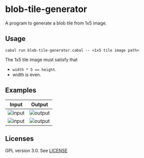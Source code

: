 # blob-tile-generator

A program to generate a blob tile from 1x5 image.

## Usage

```
cabal run blob-tile-generator.cabal -- <1x5 tile image path>
```

The 1x5 tile image must satisfy that
- `width * 5 == height`.
- width is even.

## Examples

|Input|Output|
|-----|------|
|![input](https://github.com/toku-sa-n/blob-tile-generator/examples/example_input.png)|![output](https://github.com/toku-sa-n/blob-tile-generator/examples/example_output.png)|
|![input](https://github.com/toku-sa-n/blob-tile-generator/examples/wall_1x5.png)|![output](https://github.com/toku-sa-n/blob-tile-generator/examples/wall_blob.png)|

## Licenses

GPL version 3.0. See [LICENSE](https://github.com/toku-sa-n/blob-tile-generator/LICENSE)
